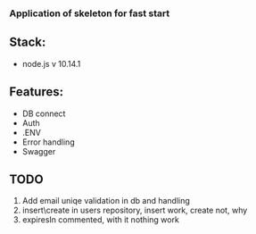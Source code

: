 ### Application of skeleton for fast start

## Stack:

- node.js v 10.14.1

## Features:

- DB connect
- Auth
- .ENV
- Error handling
- Swagger

## TODO 
1) Add email uniqe validation in db and handling
2) insert\create in users repository, insert work, create not, why
3) expiresIn commented, with it nothing work